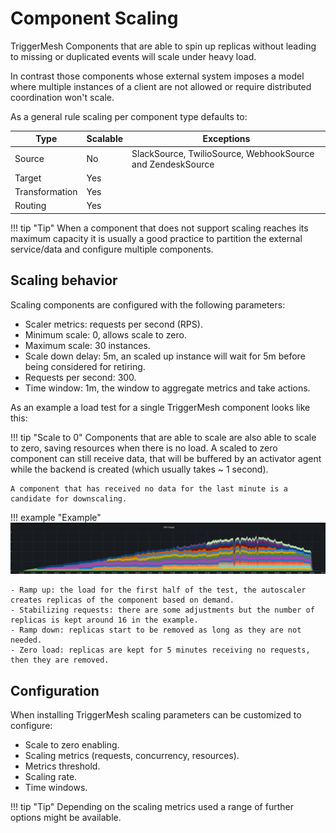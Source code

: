 # Component Scaling

TriggerMesh Components that are able to spin up replicas without leading to missing or duplicated events will scale under heavy load.

In contrast those components whose external system imposes a model where multiple instances of a client are not allowed or require distributed coordination won't scale.

As a general rule scaling per component type defaults to:

Type | Scalable | Exceptions
------------ | ------------- | -------------
Source | No | SlackSource, TwilioSource, WebhookSource and ZendeskSource
Target | Yes |
Transformation | Yes |
Routing | Yes |

!!! tip "Tip"
    When a component that does not support scaling reaches its maximum capacity it is usually a good practice to partition the external service/data and configure multiple components.

## Scaling behavior

Scaling components are configured with the following parameters:

- Scaler metrics: requests per second (RPS).
- Minimum scale: 0, allows scale to zero.
- Maximum scale: 30 instances.
- Scale down delay: 5m, an scaled up instance will wait for 5m before being considered for retiring.
- Requests per second: 300.
- Time window: 1m, the window to aggregate metrics and take actions.

As an example a load test for a single TriggerMesh component looks like this:

!!! tip "Scale to 0"
    Components that are able to scale are also able to scale to zero, saving resources when there is no load. A scaled to zero component can still receive data, that will be buffered by an activator agent while the backend is created (which usually takes ~ 1 second).

    A component that has received no data for the last minute is a candidate for downscaling.

!!! example "Example"
    ![](../assets/images/scaling/scaling.png)

    - Ramp up: the load for the first half of the test, the autoscaler creates replicas of the component based on demand.
    - Stabilizing requests: there are some adjustments but the number of replicas is kept around 16 in the example.
    - Ramp down: replicas start to be removed as long as they are not needed.
    - Zero load: replicas are kept for 5 minutes receiving no requests, then they are removed.

## Configuration

When installing TriggerMesh scaling parameters can be customized to configure:

- Scale to zero enabling.
- Scaling metrics (requests, concurrency, resources).
- Metrics threshold.
- Scaling rate.
- Time windows.

!!! tip "Tip"
    Depending on the scaling metrics used a range of further options might be available.
